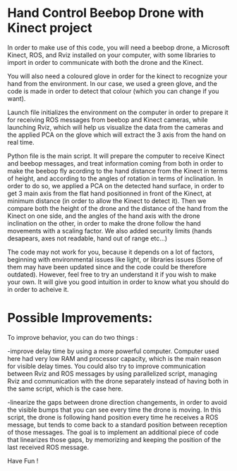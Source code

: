# Hand Control Beebop Drone with Kinect project

In order to make use of this code, you will need a beebop drone, a Microsoft Kinect, ROS, and Rviz installed on your computer, with some libraries to import in order to communicate with both the drone and the Kinect.

You will also need a coloured glove in order for the kinect to recognize your hand from the environment. In our case, we used a green glove, and the code is made in order to detect that colour (which you can change if you want).

Launch file initializes the environment on the computer in order to prepare it for receiving ROS messages from beebop and Kinect cameras, while launching Rviz, which will help us visualize the data from the cameras and the applied PCA on the glove which will extract the 3 axis from the hand on real time.

Python file is the main script. It will prepare the computer to receive Kinect and beebop messages, and treat information coming from both in order to make the beebop fly acording to the hand distance from the Kinect in terms of height, and according to the angles of rotation in terms of inclination. In order to do so, we applied a PCA on the detected hand surface, in order to get 3 main axis from the flat hand positionned in front of the Kinect, at minimum distance (in order to allow the Kinect to detect it). Then we compare both the height of the drone and the distance of the hand from the Kinect on one side, and the angles of the hand axis with the drone inclination on the other, in order to make the drone follow the hand movements with a scaling factor. We also added security limits (hands desapears, axes not readable, hand out of range etc...)

The code may not work for you, because it depends on a lot of factors, beginning with environmental issues like light, or libraries issues (Some of them may have been updated since and the code could be therefore outdated). However, feel free to try an understand it if you wish to make your own. It will give you good intuition in order to know what you should do in order to acheive it. 

# Possible Improvements:

To improve behavior, you can do two things : 

-improve delay time by using a more powerful computer. Computer used here had very low RAM and processor capacity, which is the main reason for visible delay times. You could also try to improve communication between Rviz and ROS messages by using parallelized script, managing Rviz and communication with the drone separately instead of having both in the same script, which is the case here.

-linearize the gaps between drone direction changements, in order to avoid the visible bumps that you can see every time the drone is moving. In this script, the drone is following hand position every time he receives a ROS message, but tends to come back to a standard position between reception of those messages. The goal is to implement an additional piece of code that linearizes those gaps, by memorizing and keeping the position of the last received ROS message.

Have Fun !


